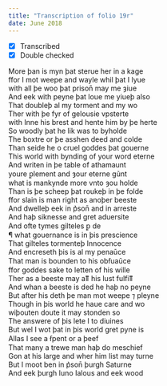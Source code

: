 ```yaml
---
title: "Transcription of folio 19r"
date: June 2018
---
```


- [X] Transcribed
- [X] Double checked

More þan is myn þat sterue her in a kage  
ffor I mot weepe and wayle whil þat I lyue  
with all þe woo þat prison̄ may me ȝiue  
And eek with peyne þat loue me yiueþ also  
That doubleþ al my torment and my wo  
Ther with þe fyr of gelousie vpsterte  
with Inne his brest and hente him by þe herte  
So woodly þat he lik was to byholde  
The boxtre or þe asshen deed and colde  
Than seide he o cruel goddes þat gouerne  
This world with bynding of your word eterne  
And writen in þe table of athamaunt  
youre ꝑlement and ȝour eterne gũnt  
what is mankynde more vnto ȝou holde  
Than is þe scheep þat roukeþ in þe folde  
ffor slain is man right as anoþer beeste  
And dwelleþ eek in p͛son̄ and in arreste  
And haþ siknesse and gret aduersite  
And ofte tymes gilteles ꝑ de  
¶ what gouernance is in þis prescience  
That gilteles tormenteþ Innocence  
And encreseth þis is al my penaūce  
That man is bounden to his obẜuaūce  
ffor goddes sake to letten of his wille  
Ther as a beeste may aỻ his lust fulfiỻ  
And whan a beeste is ded he haþ no peyne  
But after his deth þe man mot weepe ⁊ pleyne  
Though in þis world he haue care and wo  
wiþouten doute it may stonden so  
The answere of þis lete I to diuines  
But wel I wot þat in þis world gret pyne is  
Allas I see a ẜpent or a þeef  
That many a trewe man haþ do meschief  
Gon at his large and wher him list may turne  
But I moot ben in p͛son̄ þurgh Saturne  
And eek þurgh Iuno Ialous and eek wood
